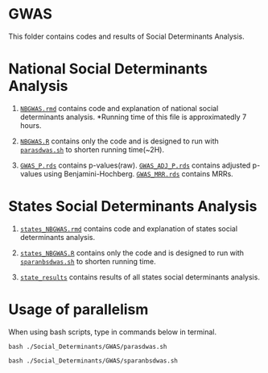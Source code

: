 # GWAS

This folder contains codes and results of Social Determinants Analysis.

# National Social Determinants Analysis

1. [`NBGWAS.rmd`](https://github.com/TheRensselaerIDEA/COVID-Notebooks/tree/MergeSD/Social_Determinants/GWAS/NBGWAS.rmd) contains code and explanation of national social determinants analysis. *Running time of this file is approximatedly 7 hours.

2. [`NBGWAS.R`](https://github.com/TheRensselaerIDEA/COVID-Notebooks/tree/MergeSD/Social_Determinants/GWAS/NBGWAS.R) contains only the code and is designed to run with [`parasdwas.sh`](https://github.com/TheRensselaerIDEA/COVID-Notebooks/tree/MergeSD/Social_Determinants/GWAS/parasdwas.sh) to shorten running time(~2H).

3. [`GWAS_P.rds`](https://github.com/TheRensselaerIDEA/COVID-Notebooks/tree/MergeSD/Social_Determinants/GWAS/GWAS_P.rds) contains p-values(raw).
[`GWAS_ADJ_P.rds`](https://github.com/TheRensselaerIDEA/COVID-Notebooks/tree/MergeSD/Social_Determinants/GWAS/GWAS_ADJ_P.rds) contains adjusted p-values using Benjamini-Hochberg. 
[`GWAS_MRR.rds`](https://github.com/TheRensselaerIDEA/COVID-Notebooks/tree/MergeSD/Social_Determinants/GWAS/GWAS_MRR.rds) contains MRRs.

# States Social Determinants Analysis

1. [`states_NBGWAS.rmd`](https://github.com/TheRensselaerIDEA/COVID-Notebooks/tree/MergeSD/Social_Determinants/GWAS/states_NBGWAS.rmd) contains code and explanation of states social determinants analysis.

2. [`states_NBGWAS.R`](https://github.com/TheRensselaerIDEA/COVID-Notebooks/tree/MergeSD/Social_Determinants/GWAS/states_NBGWAS.R) contains only the code and is designed to run with [`sparanbsdwas.sh`](https://github.com/TheRensselaerIDEA/COVID-Notebooks/tree/MergeSD/Social_Determinants/GWAS/sparanbsdwas.sh) to shorten running time.

3. [`state_results`](https://github.com/TheRensselaerIDEA/COVID-Notebooks/tree/MergeSD/Social_Determinants/GWAS/state_results) contains results of all states social determinants analysis. 

# Usage of parallelism

When using bash scripts, type in commands below in terminal.

```shell
bash ./Social_Determinants/GWAS/parasdwas.sh
```
```shell
bash ./Social_Determinants/GWAS/sparanbsdwas.sh
```